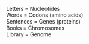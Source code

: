 
Letters	=	Nucleotides   
Words	=	Codons (amino acids)   
Sentences	=	Genes (proteins)   
Books	=	Chromosomes   
Library	=	Genome   
